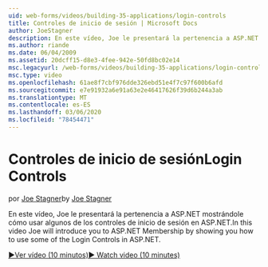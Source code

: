 ```yaml
---
uid: web-forms/videos/building-35-applications/login-controls
title: Controles de inicio de sesión | Microsoft Docs
author: JoeStagner
description: En este vídeo, Joe le presentará la pertenencia a ASP.NET mostrándole cómo usar algunos de los controles de inicio de sesión en ASP.NET.
ms.author: riande
ms.date: 06/04/2009
ms.assetid: 20dcff15-d8e3-4fee-942e-50fd8bc02e14
msc.legacyurl: /web-forms/videos/building-35-applications/login-controls
msc.type: video
ms.openlocfilehash: 61ae8f7cbf976dde326ebd51e4f7c97f600b6afd
ms.sourcegitcommit: e7e91932a6e91a63e2e46417626f39d6b244a3ab
ms.translationtype: MT
ms.contentlocale: es-ES
ms.lasthandoff: 03/06/2020
ms.locfileid: "78454471"
---
```

# <a name="login-controls"></a><span data-ttu-id="ec640-103">Controles de inicio de sesión</span><span class="sxs-lookup"><span data-stu-id="ec640-103">Login Controls</span></span>

<span data-ttu-id="ec640-104">por [Joe Stagner](https://github.com/JoeStagner)</span><span class="sxs-lookup"><span data-stu-id="ec640-104">by [Joe Stagner](https://github.com/JoeStagner)</span></span>

<span data-ttu-id="ec640-105">En este vídeo, Joe le presentará la pertenencia a ASP.NET mostrándole cómo usar algunos de los controles de inicio de sesión en ASP.NET.</span><span class="sxs-lookup"><span data-stu-id="ec640-105">In this video Joe will introduce you to ASP.NET Membership by showing you how to use some of the Login Controls in ASP.NET.</span></span>

[<span data-ttu-id="ec640-106">&#9654;Ver vídeo (10 minutos)</span><span class="sxs-lookup"><span data-stu-id="ec640-106">&#9654; Watch video (10 minutes)</span></span>](https://channel9.msdn.com/Blogs/ASP-NET-Site-Videos/login-controls)
